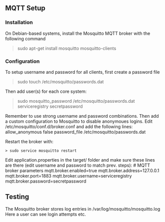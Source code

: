 
## MQTT Setup

### Installation
On Debian-based systems, install the Mosquitto MQTT broker with the following command
> sudo apt-get install mosquitto mosquitto-clients

### Configuration
To setup username and password for all clients, first create a password file
> sudo touch /etc/mosquitto/passwords.dat

Then add user(s) for each core system:
> sudo mosquitto_password /etc/mosquitto/passwords.dat serviceregistry secretpassword

Remember to use strong username and password combinations.
Then add a custom configuration to Mosquitto to disable anonymoues logins. Edit /etc/mosquitto/conf.d/broker.conf and add the following lines:
allow_anonymous false
password_file /etc/mosquitto/passwords.dat

Restart the broker with:
```
> sudo service mosquitto restart
```

Edit application.properties in the target/ folder and make sure these lines are there (edit username and password to match prev. steps):
\# MQTT broker parameters
mqtt.broker.enabled=true
mqtt.broker.address=127.0.0.1
mqtt.broker.port=1883
mqtt.broker.username=serviceregistry
mqtt.broker.password=secretpassword

## Testing
The Mosquitto broker stores log entries in /var/log/mosquitto/mosquitto.log
Here a user can see login attempts etc.

